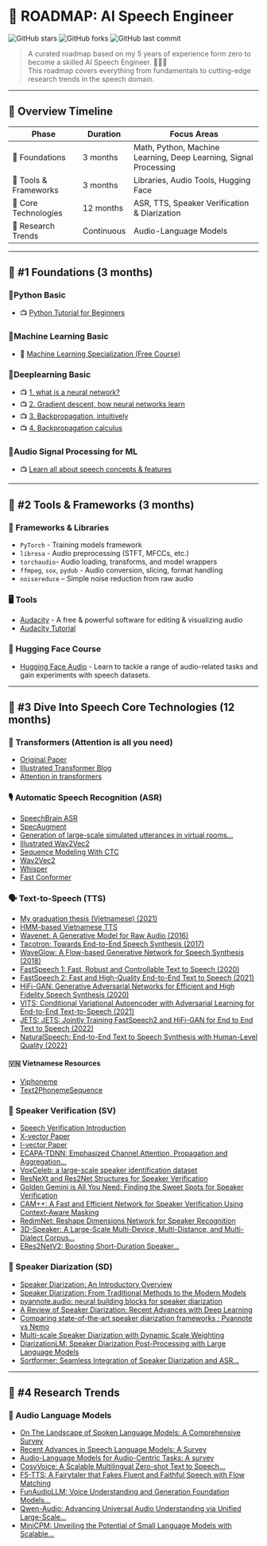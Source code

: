
# 🥑 ROADMAP: AI Speech Engineer

![GitHub stars](https://img.shields.io/github/stars/leminhnguyen/ai-speech-engineer-roadmap?style=social)
![GitHub forks](https://img.shields.io/github/forks/leminhnguyen/ai-speech-engineer-roadmap?style=social)
![GitHub last commit](https://img.shields.io/github/last-commit/leminhnguyen/ai-speech-engineer-roadmap)

> A curated roadmap based on my 5 years of experience form zero to become a skilled AI Speech Engineer. 🚀👨‍💻  
> This roadmap covers everything from fundamentals to cutting-edge research trends in the speech domain.

---

## 📅 Overview Timeline

| Phase                        | Duration   | Focus Areas                               |
|------------------------------|------------|-------------------------------------------|
| 🧠 Foundations              | 3 months   | Math, Python, Machine Learning, Deep Learning, Signal Processing           |
| 💼 Tools & Frameworks       | 3 months   | Libraries, Audio Tools, Hugging Face      |
| 🌱 Core Technologies        | 12 months  | ASR, TTS, Speaker Verification & Diarization |
| 🔬 Research Trends          | Continuous | Audio-Language Models                     |

---

## 🧠 #1 Foundations (3 months)

### 🔹Python Basic
- 📺 [Python Tutorial for Beginners](https://www.youtube.com/watch?v=YYXdXT2l-Gg&list=PL-osiE80TeTt2d9bfVyTiXJA-UTHn6WwU)

### 🔹Machine Learning Basic
- 📃 [Machine Learning Specialization (Free Course)](https://www.coursera.org/specializations/machine-learning-introduction)

### 🔹Deeplearning Basic
- 📺 [1. what is a neural network?](https://www.youtube.com/watch?v=aircAruvnKk)
- 📺 [2. Gradient descent, how neural networks learn](https://www.youtube.com/watch?v=IHZwWFHWa-w)
- 📺 [3. Backpropagation, intuitively](https://www.youtube.com/watch?v=Ilg3gGewQ5U)
- 📺 [4. Backpropagation calculus](https://www.youtube.com/watch?v=tIeHLnjs5U8)

### 🔹Audio Signal Processing for ML
- 📺 [Learn all about speech concepts & features](https://www.youtube.com/watch?v=iCwMQJnKk2c&list=PL-wATfeyAMNqIee7cH3q1bh4QJFAaeNv0)

---

## 💼 #2 Tools & Frameworks (3 months)

### 🧰 Frameworks & Libraries
- `PyTorch` - Training models framework
- `librosa` - Audio preprocessing (STFT, MFCCs, etc.)
- `torchaudio`- Audio loading, transforms, and model wrappers
- `ffmpeg`, `sox`, `pydub` - Audio conversion, slicing, format handling
- `noisereduce` – Simple noise reduction from raw audio

### 🖥️ Tools
- [Audacity](https://www.audacityteam.org/) - A free & powerful software for editing & visualizing audio
- [Audacity Tutorial](https://www.youtube.com/watch?v=vlzOb4OLj94)

### 🤗 Hugging Face Course
- [Hugging Face Audio](https://huggingface.co/learn/audio-course/en/chapter1/audio_data) - Learn to tackle a range of audio-related tasks and gain experiments with speech datasets.

---

## 🌱 #3 Dive Into Speech Core Technologies (12 months)

### 🤖 Transformers (Attention is all you need)
- [Original Paper](http://arxiv.org/abs/1706.03762)
- [Illustrated Transformer Blog](https://jalammar.github.io/illustrated-transformer/)
- [Attention in transformers](https://www.youtube.com/watch?v=eMlx5fFNoYc)

### 🎙️ Automatic Speech Recognition (ASR)
- [SpeechBrain ASR](https://speechbrain.readthedocs.io/en/latest/tutorials/tasks/speech-recognition-from-scratch.html)
- [SpecAugment](https://blog.research.google/2019/04/specaugment-new-data-augmentation.html)
- [Generation of large-scale simulated utterances in virtual rooms...](https://storage.googleapis.com/gweb-research2023-media/pubtools/pdf/509254e34b4c496eb3cfa1c2be1e1b5fc874bee3.pdf)
- [Illustrated Wav2Vec2](https://jonathanbgn.com/2021/09/30/illustrated-wav2vec-2.html)
- [Sequence Modeling With CTC](https://distill.pub/2017/ctc/)
- [Wav2Vec2](https://arxiv.org/abs/2005.08100)
- [Whisper](https://arxiv.org/abs/2212.04356)
- [Fast Conformer](https://arxiv.org/abs/2305.05084)

### 🗣️ Text-to-Speech (TTS)
- [My graduation thesis (Vietnamese) (2021)](materials/graduation-thesis.pdf)
- [HMM-based Vietnamese TTS](https://theses.hal.science/tel-01260884/document)
- [Wavenet: A Generative Model for Raw Audio (2016)](https://arxiv.org/abs/1609.03499)
- [Tacotron: Towards End-to-End Speech Synthesis (2017)](https://arxiv.org/abs/1703.10135)
- [WaveGlow: A Flow-based Generative Network for Speech Synthesis (2018)](https://arxiv.org/abs/1811.00002)
- [FastSpeech 1: Fast, Robust and Controllable Text to Speech (2020)](https://arxiv.org/abs/1905.09263)
- [FastSpeech 2: Fast and High-Quality End-to-End Text to Speech (2021)](https://arxiv.org/abs/2006.04558)
- [HiFi-GAN: Generative Adversarial Networks for Efficient and High Fidelity Speech Synthesis (2020)](https://arxiv.org/abs/2010.05646)
- [VITS: Conditional Variational Autoencoder with Adversarial Learning for End-to-End Text-to-Speech (2021)](https://arxiv.org/abs/2106.06103)
- [JETS: JETS: Jointly Training FastSpeech2 and HiFi-GAN for End to End Text to Speech (2022)](https://arxiv.org/abs/2203.16852)
- [NaturalSpeech: End-to-End Text to Speech Synthesis with Human-Level Quality (2022)](https://arxiv.org/abs/2205.04421)

#### 🇻🇳 Vietnamese Resources
- [Viphoneme](https://github.com/v-nhandt21/Viphoneme)
- [Text2PhonemeSequence](https://github.com/thelinhbkhn2014/Text2PhonemeSequence)

### 🔐 Speaker Verification (SV)
- [Speech Verification Introduction](https://maelfabien.github.io/machinelearning/Speech1/#)
- [X-vector Paper](https://danielpovey.com/files/2017_interspeech_embeddings.pdf)
- [I-vector Paper](https://www.sciencedirect.com/science/article/pii/S1877050918314042/pdf)
- [ECAPA-TDNN: Emphasized Channel Attention, Propagation and Aggregation...](https://arxiv.org/abs/2005.07143)
- [VoxCeleb: a large-scale speaker identification dataset](https://arxiv.org/abs/1706.08612)
- [ResNeXt and Res2Net Structures for Speaker Verification](https://arxiv.org/abs/2007.02480)
- [Golden Gemini is All You Need: Finding the Sweet Spots for Speaker Verification](https://arxiv.org/abs/2312.03620)
- [CAM++: A Fast and Efficient Network for Speaker Verification Using Context-Aware Masking](https://arxiv.org/abs/2303.00332)
- [RedimNet: Reshape Dimensions Network for Speaker Recognition](https://arxiv.org/abs/2407.18223)
- [3D-Speaker: A Large-Scale Multi-Device, Multi-Distance, and Multi-Dialect Corpus...](https://arxiv.org/abs/2306.15354)
- [ERes2NetV2: Boosting Short-Duration Speaker...](https://arxiv.org/html/2406.02167v1)

### 👥 Speaker Diarization (SD)
- [Speaker Diarization: An Introductory Overview](https://lajavaness.medium.com/speaker-diarization-an-introductory-overview-c070a3bfea70)
- [Speaker Diarization: From Traditional Methods to the Modern Models](https://leminhnguyen.github.io/post/speech-research/speaker-diarization/)
- [pyannote.audio: neural building blocks for speaker diarization](https://arxiv.org/abs/1911.01255)
- [A Review of Speaker Diarization: Recent Advances with Deep Learning](https://arxiv.org/abs/2101.09624)
- [Comparing state-of-the-art speaker diarization frameworks : Pyannote vs Nemo](https://lajavaness.medium.com/comparing-state-of-the-art-speaker-diarization-frameworks-pyannote-vs-nemo-31a191c6300)
- [Multi-scale Speaker Diarization with Dynamic Scale Weighting](https://arxiv.org/pdf/2203.15974)
- [DiarizationLM: Speaker Diarization Post-Processing with Large Language Models](https://arxiv.org/html/2401.03506v10)
- [Sortformer: Seamless Integration of Speaker Diarization and ASR...](https://arxiv.org/abs/2409.06656)
---

## 🔬 #4 Research Trends

### 🤯 Audio Language Models
- [On The Landscape of Spoken Language Models: A Comprehensive Survey](https://arxiv.org/abs/2504.08528)
- [Recent Advances in Speech Language Models: A Survey](https://arxiv.org/pdf/2410.03751)
- [Audio-Language Models for Audio-Centric Tasks: A survey](https://arxiv.org/pdf/2501.15177)
- [CosyVoice: A Scalable Multilingual Zero-shot Text to Speech...](https://arxiv.org/abs/2407.05407)
- [F5-TTS: A Fairytaler that Fakes Fluent and Faithful Speech with Flow Matching](https://arxiv.org/abs/2410.06885)
- [FunAudioLLM: Voice Understanding and Generation Foundation Models...](https://arxiv.org/html/2407.04051v1)
- [Qwen-Audio: Advancing Universal Audio Understanding via Unified Large-Scale...](https://arxiv.org/abs/2311.07919)
- [MiniCPM: Unveiling the Potential of Small Language Models with Scalable...](https://arxiv.org/abs/2404.06395)
